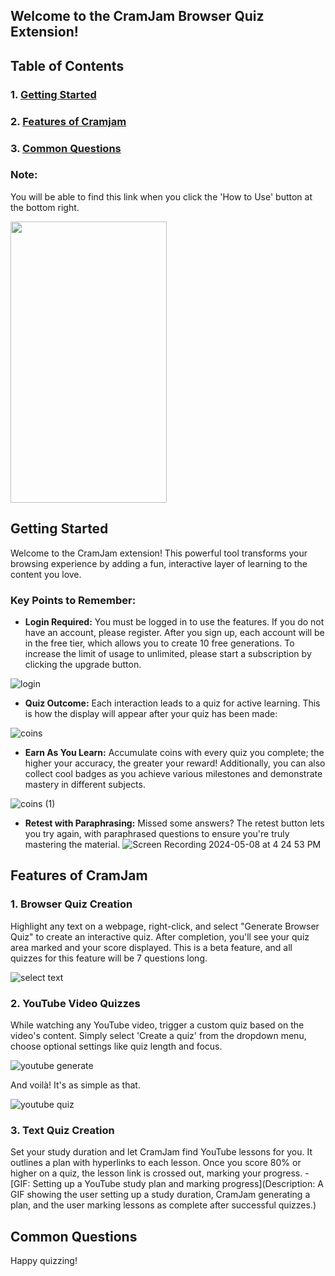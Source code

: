 ## Welcome to the CramJam Browser Quiz Extension!


## Table of Contents

   ### 1. [Getting Started](#getting-started)
   ### 2. [Features of Cramjam](#features-of-cramjam)
   ### 3. [Common Questions](#common-questions)
    
### Note:
You will be able to find this link when you click the 'How to Use' button at the bottom right.

<img src="https://github.com/WiseCactus/cramjam-extension/assets/76268134/79be44d1-9d00-4349-aed2-c664cd4d4372" width="250" height="450">

## Getting Started
Welcome to the CramJam extension! This powerful tool transforms your browsing experience by adding a fun, interactive layer of learning to the content you love.

### Key Points to Remember:
- **Login Required:** You must be logged in to use the features. If you do not have an account, please register. After you sign up, each account will be in the free tier, which allows you to create 10 free generations. To increase the limit of usage to unlimited, please start a subscription by clicking the upgrade button.

![login](https://github.com/WiseCactus/cramjam-extension/assets/76268134/b3b23555-8a8b-416b-8b46-3c585a3ccee3)


- **Quiz Outcome:** Each interaction leads to a quiz for active learning. This is how the display will appear after your quiz has been made:
  
![coins](https://github.com/WiseCactus/cramjam-extension/assets/76268134/7a3c7493-1e34-498e-97fa-205d914a517a)

- **Earn As You Learn:** Accumulate coins with every quiz you complete; the higher your accuracy, the greater your reward! Additionally, you can also collect cool badges as you achieve various milestones and demonstrate mastery in different subjects.

![coins (1)](https://github.com/WiseCactus/cramjam-extension/assets/76268134/b4f066da-2e7d-41e2-86a3-bd676ca70e88)


- **Retest with Paraphrasing:** Missed some answers? The retest button lets you try again, with paraphrased questions to ensure you're truly mastering the material.
  ![Screen Recording 2024-05-08 at 4 24 53 PM](https://github.com/WiseCactus/cramjam-extension/assets/76268134/b45dfa06-cf89-44e6-9592-52fe7201ab38)


## Features of CramJam

### 1.  Browser Quiz Creation
Highlight any text on a webpage, right-click, and select "Generate Browser Quiz" to create an interactive quiz. After completion, you'll see your quiz area marked and your score displayed. This is a beta feature, and all quizzes for this feature will be 7 questions long.

![select text](https://github.com/WiseCactus/cramjam-extension/assets/76268134/a57daea3-af30-4530-a920-645238bc52a4)


### 2. YouTube Video Quizzes
While watching any YouTube video, trigger a custom quiz based on the video's content. Simply select 'Create a quiz' from the dropdown menu, choose optional settings like quiz length and focus.

![youtube generate](https://github.com/WiseCactus/cramjam-extension/assets/76268134/1eb5dd42-b395-41aa-9120-864384fcc692)


And voilà! It's as simple as that.

![youtube quiz](https://github.com/WiseCactus/cramjam-extension/assets/76268134/c97d0b51-fc2a-441a-b7f0-9d9adaa55c54)


### 3. Text Quiz Creation
Set your study duration and let CramJam find YouTube lessons for you. It outlines a plan with hyperlinks to each lesson. Once you score 80% or higher on a quiz, the lesson link is crossed out, marking your progress.
    - [GIF: Setting up a YouTube study plan and marking progress](Description: A GIF showing the user setting up a study duration, CramJam generating a plan, and the user marking lessons as complete after successful quizzes.)

## Common Questions

Happy quizzing!

